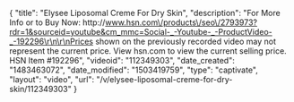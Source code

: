 {
    "title": "Elysee Liposomal Creme For Dry Skin",
    "description": "For More Info or to Buy Now: http:\/\/www.hsn.com\/products\/seo\/2793973?rdr=1&sourceid=youtube&cm_mmc=Social-_-Youtube-_-ProductVideo-_-192296\r\n\r\nPrices shown on the previously recorded video may not represent the current price.  View hsn.com to view the current selling price. HSN Item #192296",
    "videoid": "112349303",
    "date_created": "1483463072",
    "date_modified": "1503419759",
    "type": "captivate",
    "layout": "video",
    "url": "\/v\/elysee-liposomal-creme-for-dry-skin\/112349303"
}